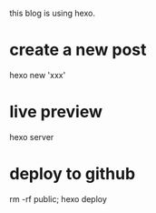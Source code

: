 this blog is using hexo.

# create a new post
hexo new 'xxx'

# live preview
hexo server

# deploy to github
rm -rf public; hexo deploy

